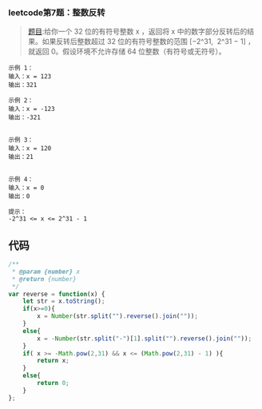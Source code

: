 ### leetcode第7题：整数反转

> [题目](https://leetcode-cn.com/problems/reverse-integer/submissions/):给你一个 32 位的有符号整数 x ，返回将 x 中的数字部分反转后的结果。如果反转后整数超过 32 位的有符号整数的范围 [−2^31,  2^31 − 1] ，就返回 0。假设环境不允许存储 64 位整数（有符号或无符号）。


    示例 1：
    输入：x = 123
    输出：321

    示例 2：
    输入：x = -123
    输出：-321


    示例 3：
    输入：x = 120
    输出：21


    示例 4：
    输入：x = 0
    输出：0

    提示：
    -2^31 <= x <= 2^31 - 1

## 代码

``` Javascript
/**
 * @param {number} x
 * @return {number}
 */
var reverse = function(x) {
    let str = x.toString();
    if(x>=0){
        x = Number(str.split("").reverse().join(""));
    }
    else{
        x = -Number(str.split("-")[1].split("").reverse().join(""));
    }
    if( x >= -Math.pow(2,31) && x <= (Math.pow(2,31) - 1) ){
        return x;
    }
    else{
        return 0;
    }
};
```
